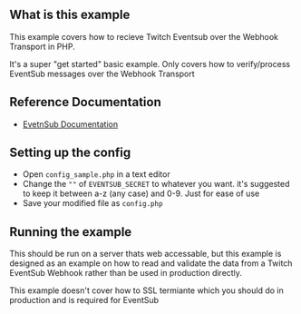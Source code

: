 ## What is this example

This example covers how to recieve Twitch Eventsub over the  Webhook Transport in PHP.

It's a super "get started" basic example.
Only covers how to verify/process EventSub messages over the Webhook Transport

## Reference Documentation

- [EvetnSub Documentation](https://dev.twitch.tv/docs/eventsub)

## Setting up the config

- Open `config_sample.php` in a text editor
- Change the `""` of `EVENTSUB_SECRET` to whatever you want. it's suggested to keep it between a-z (any case) and 0-9. Just for ease of use
- Save your modified file as `config.php`

## Running the example

This should be run on a server thats web accessable, but this example is designed as an example on how to read and validate the data from a Twitch EventSub Webhook rather than be used in production directly.

This example doesn't cover how to SSL termiante which you should do in production and is required for EventSub
